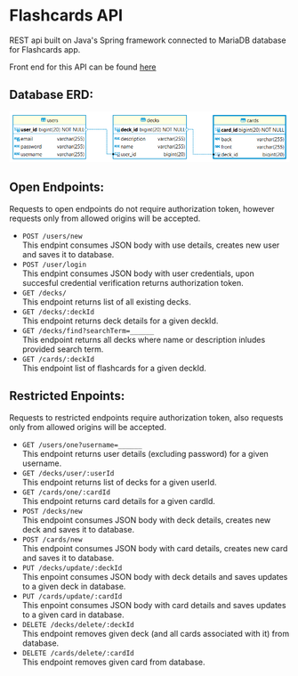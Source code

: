 # Flashcards API
REST api built on Java's Spring framework connected to MariaDB database for Flashcards app.  
  
Front end for this API can be found [here](https://github.com/smiauek/flashcards-client)  
  
## Database ERD:  
  
![erd](/erd/flashcards_db.png)  
  
## Open Endpoints:  
Requests to open endpoints do not require authorization token, however requests only from allowed origins will be accepted.  
  
- `POST /users/new`  
This endpint consumes JSON body with use details, creates new user and saves it to database.  
- `POST /user/login`  
This endpint consumes JSON body with user credentials, upon succesful credential verification returns authorization token.  
- `GET /decks/`  
This endpoint returns list of all existing decks.  
- `GET /decks/:deckId`  
This endpoint returns deck details for a given deckId.  
- `GET /decks/find?searchTerm=______`  
This endpoint returns all decks where name or description inludes provided search term.  
- `GET /cards/:deckId`  
This endpoint list of flashcards for a given deckId.  
  
## Restricted Enpoints:  
Requests to restricted endpoints require authorization token, also requests only from allowed origins will be accepted.  
  
- `GET /users/one?username=______`  
This endpoint returns user details (excluding password) for a given username.
- `GET /decks/user/:userId`  
This endpoint returns list of decks for a given userId.  
- `GET /cards/one/:cardId`  
This endpoint returns card details for a given cardId.  
- `POST /decks/new`  
This endpoint consumes JSON body with deck details, creates new deck and saves it to database.  
- `POST /cards/new`  
This endpoint consumes JSON body with card details, creates new card and saves it to database.  
- `PUT /decks/update/:deckId`  
This enpoint consumes JSON body with deck details and saves updates to a given deck in database.  
- `PUT /cards/update/:cardId`  
This enpoint consumes JSON body with card details and saves updates to a given card in database.  
- `DELETE /decks/delete/:deckId`  
This endpoint removes given deck (and all cards associated with it) from database.  
- `DELETE /cards/delete/:cardId`  
This endpoint removes given card from database.


